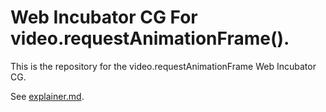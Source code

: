 # Web Incubator CG For video.requestAnimationFrame().
This is the repository for the video.requestAnimationFrame Web Incubator CG.

See [explainer.md](explainer.md).
